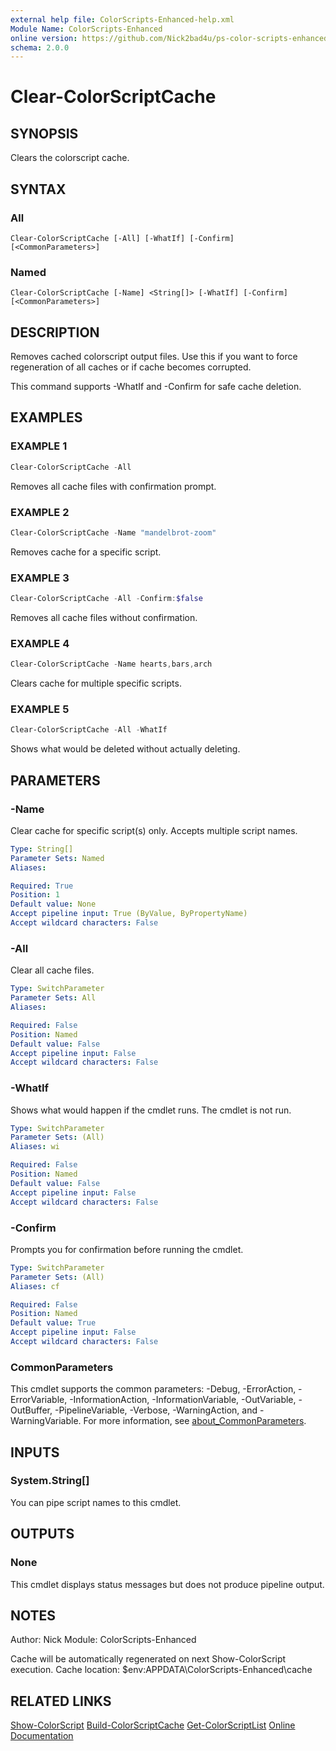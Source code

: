 ```yaml
---
external help file: ColorScripts-Enhanced-help.xml
Module Name: ColorScripts-Enhanced
online version: https://github.com/Nick2bad4u/ps-color-scripts-enhanced
schema: 2.0.0
---
```


# Clear-ColorScriptCache

## SYNOPSIS
Clears the colorscript cache.

## SYNTAX

### All
```
Clear-ColorScriptCache [-All] [-WhatIf] [-Confirm] [<CommonParameters>]
```

### Named
```
Clear-ColorScriptCache [-Name] <String[]> [-WhatIf] [-Confirm] [<CommonParameters>]
```

## DESCRIPTION
Removes cached colorscript output files. Use this if you want to force regeneration of all caches or if cache becomes corrupted.

This command supports -WhatIf and -Confirm for safe cache deletion.

## EXAMPLES

### EXAMPLE 1
```powershell
Clear-ColorScriptCache -All
```
Removes all cache files with confirmation prompt.

### EXAMPLE 2
```powershell
Clear-ColorScriptCache -Name "mandelbrot-zoom"
```
Removes cache for a specific script.

### EXAMPLE 3
```powershell
Clear-ColorScriptCache -All -Confirm:$false
```
Removes all cache files without confirmation.

### EXAMPLE 4
```powershell
Clear-ColorScriptCache -Name hearts,bars,arch
```
Clears cache for multiple specific scripts.

### EXAMPLE 5
```powershell
Clear-ColorScriptCache -All -WhatIf
```
Shows what would be deleted without actually deleting.

## PARAMETERS

### -Name
Clear cache for specific script(s) only. Accepts multiple script names.

```yaml
Type: String[]
Parameter Sets: Named
Aliases:

Required: True
Position: 1
Default value: None
Accept pipeline input: True (ByValue, ByPropertyName)
Accept wildcard characters: False
```

### -All
Clear all cache files.

```yaml
Type: SwitchParameter
Parameter Sets: All
Aliases:

Required: False
Position: Named
Default value: False
Accept pipeline input: False
Accept wildcard characters: False
```

### -WhatIf
Shows what would happen if the cmdlet runs. The cmdlet is not run.

```yaml
Type: SwitchParameter
Parameter Sets: (All)
Aliases: wi

Required: False
Position: Named
Default value: False
Accept pipeline input: False
Accept wildcard characters: False
```

### -Confirm
Prompts you for confirmation before running the cmdlet.

```yaml
Type: SwitchParameter
Parameter Sets: (All)
Aliases: cf

Required: False
Position: Named
Default value: True
Accept pipeline input: False
Accept wildcard characters: False
```

### CommonParameters
This cmdlet supports the common parameters: -Debug, -ErrorAction, -ErrorVariable, -InformationAction, -InformationVariable, -OutVariable, -OutBuffer, -PipelineVariable, -Verbose, -WarningAction, and -WarningVariable. For more information, see [about_CommonParameters](http://go.microsoft.com/fwlink/?LinkID=113216).

## INPUTS

### System.String[]
You can pipe script names to this cmdlet.

## OUTPUTS

### None
This cmdlet displays status messages but does not produce pipeline output.

## NOTES
Author: Nick
Module: ColorScripts-Enhanced

Cache will be automatically regenerated on next Show-ColorScript execution.
Cache location: $env:APPDATA\ColorScripts-Enhanced\cache

## RELATED LINKS

[Show-ColorScript](Show-ColorScript.md)
[Build-ColorScriptCache](Build-ColorScriptCache.md)
[Get-ColorScriptList](Get-ColorScriptList.md)
[Online Documentation](https://github.com/Nick2bad4u/ps-color-scripts-enhanced)
